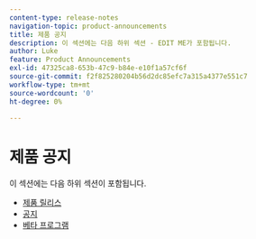 ```yaml
---
content-type: release-notes
navigation-topic: product-announcements
title: 제품 공지
description: 이 섹션에는 다음 하위 섹션 - EDIT ME가 포함됩니다.
author: Luke
feature: Product Announcements
exl-id: 47325ca8-653b-47c9-b84e-e10f1a57cf6f
source-git-commit: f2f825280204b56d2dc85efc7a315a4377e551c7
workflow-type: tm+mt
source-wordcount: '0'
ht-degree: 0%

---
```


# 제품 공지

이 섹션에는 다음 하위 섹션이 포함됩니다.

* [제품 릴리스](../product-announcements/product-releases/product-releases.md)
* [공지](../product-announcements/announcements/announcements.md)
* [베타 프로그램](../product-announcements/betas/betas.md)
